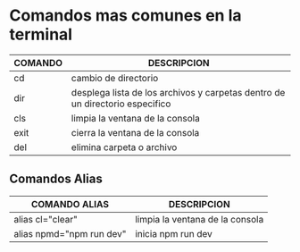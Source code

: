 # Comandos mas comunes en la terminal

| COMANDO | DESCRIPCION                                                                  |
| ------- | ---------------------------------------------------------------------------- |
| cd      | cambio de directorio                                                         |
| dir     | desplega lista de los archivos y carpetas dentro de un directorio especifico |
| cls     | limpia la ventana de la consola                                              |
| exit    | cierra la ventana de la consola                                              |
| del     | elimina carpeta o archivo                                                    |

## Comandos Alias

| COMANDO ALIAS            | DESCRIPCION                     |
| ------------------------ | ------------------------------- |
| alias cl="clear"         | limpia la ventana de la consola |
| alias npmd="npm run dev" | inicia npm run dev              |
